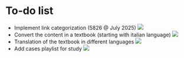 # To-do list

- Implement link categorization (5826 @ July 2025) ![](https://geps.dev/progress/30)  
- Convert the content in a textbook (starting with italian language)  ![](https://geps.dev/progress/0)
- Translation of the textbook in different languages  ![](https://geps.dev/progress/0)
- Add cases playlist for study  ![](https://geps.dev/progress/0)